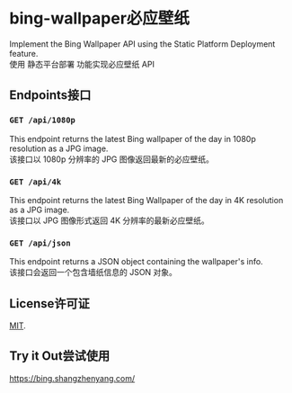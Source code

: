 # bing-wallpaper必应壁纸
Implement the Bing Wallpaper API using the Static Platform Deployment feature.<br/>
使用 静态平台部署 功能实现必应壁纸 API

## Endpoints接口

### `GET /api/1080p`

This endpoint returns the latest Bing wallpaper of the day in 1080p resolution as a JPG image.<br/>
该接口以 1080p 分辨率的 JPG 图像返回最新的必应壁纸。

### `GET /api/4k`

This endpoint returns the latest Bing Wallpaper of the day in 4K resolution as a JPG image.<br/>
该接口以 JPG 图像形式返回 4K 分辨率的最新必应壁纸。

### `GET /api/json`

This endpoint returns a JSON object containing the wallpaper's info.<br/>
该接口会返回一个包含墙纸信息的 JSON 对象。

## License许可证

[MIT](LICENSE).

## Try it Out尝试使用

https://bing.shangzhenyang.com/
